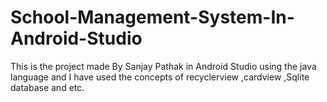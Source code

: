 # School-Management-System-In-Android-Studio
This is the project made By Sanjay Pathak in Android Studio using the java language and I have used the concepts of recyclerview ,cardview ,Sqlite database and etc.
